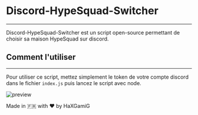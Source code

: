 # Discord-HypeSquad-Switcher

---

Discord-HypeSquad-Switcher est un script open-source permettant de choisir sa maison HypeSquad sur discord.

## Comment l'utiliser

---

Pour utiliser ce script, mettez simplement le token de votre compte discord dans le fichier `index.js` puis lancez le script avec node.

![preview](https://github.com/HaXGamiG/Discord-HypeSquad-Switcher/blob/main/preview.png)

Made in 🇫🇷 with ❤ by HaXGamiG